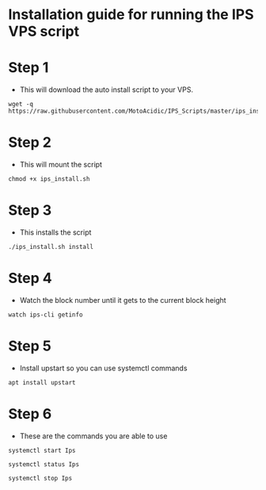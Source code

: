 # Installation guide for running the IPS VPS script
# Step 1
  * This will download the auto install script to your VPS.
```    
wget -q https://raw.githubusercontent.com/MotoAcidic/IPS_Scripts/master/ips_install.sh

```
# Step 2
  * This will mount the script 
```
chmod +x ips_install.sh

```
# Step 3
  * This installs the script
```
./ips_install.sh install

```
# Step 4
  * Watch the block number until it gets to the current block height
```
watch ips-cli getinfo

```

# Step 5
  * Install upstart so you can use systemctl commands
```    
apt install upstart

```
# Step 6
  * These are the commands you are able to use
```    
systemctl start Ips

systemctl status Ips

systemctl stop Ips

```
